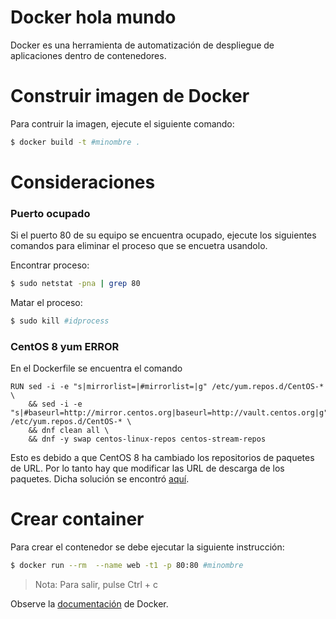 # Docker hola mundo  

Docker es una herramienta de automatización de despliegue de aplicaciones dentro de contenedores.
 
# Construir imagen de Docker

Para contruir la imagen, ejecute el siguiente comando:
```sh
$ docker build -t #minombre .
```

# Consideraciones
### Puerto ocupado

Si el puerto 80 de su equipo se encuentra ocupado, ejecute los siguientes comandos para eliminar el proceso que se encuetra usandolo.

Encontrar proceso:
```sh
$ sudo netstat -pna | grep 80
```

Matar el proceso:
```sh
$ sudo kill #idprocess
```

### CentOS 8 yum ERROR

En el Dockerfile se encuentra el comando

```
RUN sed -i -e "s|mirrorlist=|#mirrorlist=|g" /etc/yum.repos.d/CentOS-* \
    && sed -i -e "s|#baseurl=http://mirror.centos.org|baseurl=http://vault.centos.org|g" /etc/yum.repos.d/CentOS-* \
    && dnf clean all \
    && dnf -y swap centos-linux-repos centos-stream-repos
```
Esto es debido a que CentOS 8 ha cambiado los repositorios de paquetes de URL. Por lo tanto hay que modificar las URL de descarga de los paquetes. Dicha solución se encontró [aquí](https://proyectoa.com/solucion-al-error-failed-to-download-metadata-for-repo-appstream-en-centos-8/).
# Crear container

Para crear el contenedor se debe ejecutar la siguiente instrucción:
```sh
$ docker run --rm  --name web -t1 -p 80:80 #minombre
```

> Nota: Para salir, pulse Ctrl + c

Observe la [documentación] de Docker.


[documentación]: <https://docs.docker.com/get-started/>

